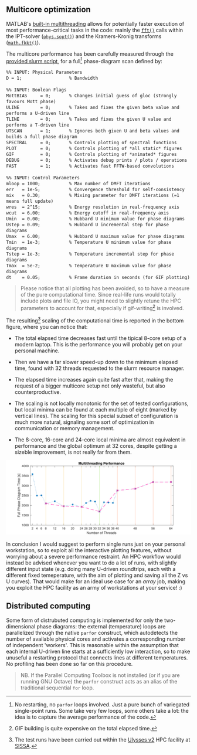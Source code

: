 ## Multicore optimization

MATLAB's [built-in multithreading](https://it.mathworks.com/discovery/matlab-multicore.html) allows for potentially faster execution of most performance-critical tasks in the code: mainly the [`fft()`](https://it.mathworks.com/help/matlab/ref/fft.html) calls within the IPT-solver ([`phys.sopt()`](https://github.com/bellomia/MOTTlab/blob/673cf68ee93f337c9dd44882dec6bd803e7bc46e/code/%2Bphys/sopt.m#L31-L39)) and the Kramers-Kronig transforms ([`math.fkkt()`](https://github.com/bellomia/MOTTlab/blob/673cf68ee93f337c9dd44882dec6bd803e7bc46e/code/%2Bmath/fkkt.m#L27)). 

The multicore performance has been carefully measured through the [provided slurm script](../../code/run.slurm), for a full[^1] phase-diagram scan defined by:

[^1]: No restarting, no `parfor` loops involved. Just a pure bunch of variegated single-point runs. Some take very few loops, some others take a lot: the idea is to capture the average performance of the code.

```
%% INPUT: Physical Parameters 
D = 1;                  % Bandwidth

%% INPUT: Boolean Flags
MottBIAS     = 0;       % Changes initial guess of gloc (strongly favours Mott phase)
ULINE        = 0;       % Takes and fixes the given beta value and performs a U-driven line
TLINE        = 0;       % Takes and fixes the given U value and performs a T-driven line
UTSCAN       = 1;       % Ignores both given U and beta values and builds a full phase diagram
SPECTRAL     = 0;       % Controls plotting of spectral functions
PLOT         = 0;       % Controls plotting of *all static* figures
GIF          = 0;       % Controls plotting of *animated* figures
DEBUG        = 0;       % Activates debug prints / plots / operations
FAST         = 1;       % Activates fast FFTW-based convolutions

%% INPUT: Control Parameters
mloop = 1000;           % Max number of DMFT iterations 
err   = 1e-5;           % Convergence threshold for self-consistency
mix   = 0.30;           % Mixing parameter for DMFT iterations (=1 means full update)
wres  = 2^15;           % Energy resolution in real-frequency axis
wcut  = 6.00;           % Energy cutoff in real-frequency axis
Umin  = 0.00;           % Hubbard U minimum value for phase diagrams
Ustep = 0.09;           % Hubbard U incremental step for phase diagrams
Umax  = 6.00;           % Hubbard U maximum value for phase diagrams
Tmin  = 1e-3;           % Temperature U minimum value for phase diagrams
Tstep = 1e-3;           % Temperature incremental step for phase diagrams
Tmax  = 5e-2;           % Temperature U maximum value for phase diagrams
dt    = 0.05;           % Frame duration in seconds (for GIF plotting)
```

> Please notice that all plotting has been avoided, so to have a measure of the pure computational time. Since real-life runs would totally include plots and file IO, you might need to slightly retune the HPC parameters to account for that, especially if gif-writing[^2] is involved. 

[^2]: GIF building is quite expensive on the total elapsed time.

The resulting[^3] scaling of the computational time is reported in the bottom figure, where you can notice that:

- The total elapsed time decreases fast until the tipical 8-core setup of a modern laptop. This is the performance you will probably get on your personal machine.
  
- Then we have a far slower speed-up down to the minimum elapsed time, found with 32 threads requested to the slurm resource manager.

- The elapsed time increases again quite fast after that, making the request of a bigger multicore setup not only wasteful, but also counterproductive.

- The scaling is not locally monotonic for the set of tested configurations, but local minima can be found at each multiple of eight (marked by vertical lines). The scaling for this special subset of configuration is much more natural, signaling some sort of optimization in communication or memory management.

- The 8-core, 16-core and 24-core local minima are almost equivalent in performance and the global optimum at 32 cores, despite getting a sizeble improvement, is not really far from them. 

![CPU-SCALING](./multithread.svg) 

In conclusion I would suggest to perform single runs just on your personal workstation, so to exploit all the interactive plotting features, without worrying about a severe performance restraint. An HPC workflow would instead be advised whenever you want to do a lot of runs, with slightly different input state (e.g. doing many U-driven roundtrips, each with a different fixed temeperature, with the aim of plotting and saving all the Z vs U curves). That would make for an ideal use case for an _array_ job, making you exploit the HPC facility as an army of workstations at your service! :)

[^3]: The test runs have been carried out within the [Ulysses v2](https://www.itcs.sissa.it/services/computing/hpc) HPC facility at [SISSA](https://www.sissa.it).

## Distributed computing

Some form of distrubuted computing is implemented for only the two-dimensional phase diagrams: the external (temperature) loops are parallelized through the native `parfor` construct, which autodetects the number of available physical cores and activates a corresponding number of independent 'workers'. This is reasonable within the assumption that each internal U-driven line starts at a sufficiently low interaction, so to make unuseful a restarting protocol that connects lines at different temperatures. No profiling has been done so far on this procedure.

> NB. If the Parallel Computing Toolbox is not installed (or if you are running GNU Octave) the `parfor` construct acts as an alias of the traditional sequential `for` loop.
